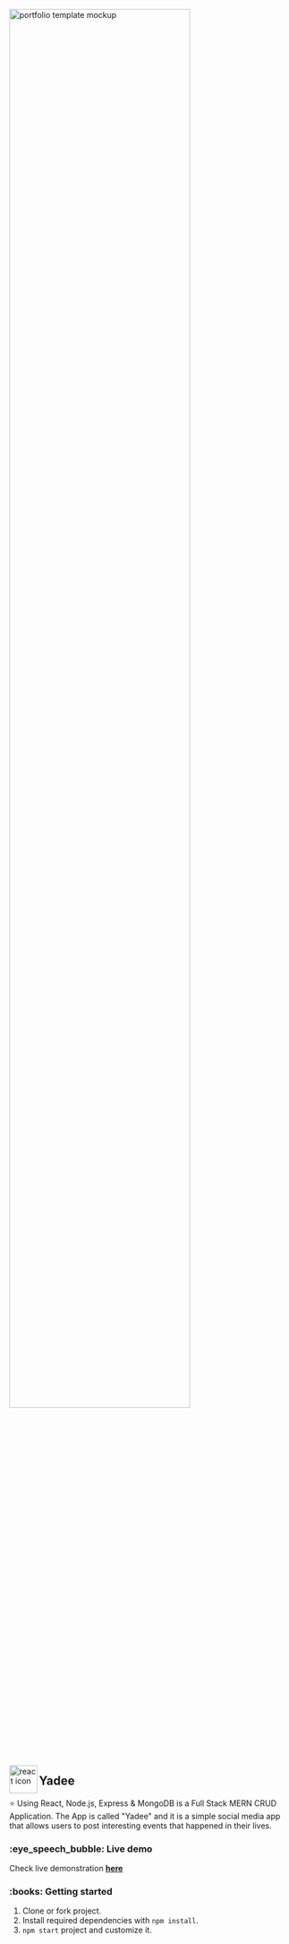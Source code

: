 
<img width="80%" align="center" src="https://user-images.githubusercontent.com/76579213/115905706-1a5ef080-a484-11eb-94c4-bbd680ce3951.png" alt="portfolio template mockup" /> <br/>

<img align="left" src="https://github.com/leungwensen/svg-icon/blob/master/dist/svg/logos/react.svg" height="50" alt="react icon"/>


<h2>Yadee</h2>


<p>
⭐ Using React, Node.js, Express & MongoDB is a Full Stack MERN CRUD Application. The App is called "Yadee" and it is a simple social media app that allows users to post interesting events that happened in their lives.
</p>




<h3>:eye_speech_bubble: Live demo</h3>


Check live demonstration <a href="https://yadee.netlify.app/"><strong>here</strong></a>


<h3>:books: Getting started</h3>

1. Clone or fork project.
2. Install required dependencies with `npm install`.
3. `npm start` project and customize it.


